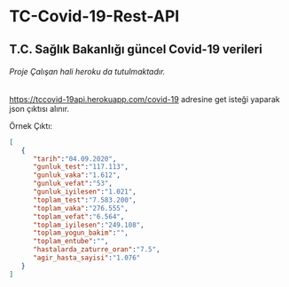 # TC-Covid-19-Rest-API
## T.C. Sağlık Bakanlığı güncel Covid-19 verileri

###### Proje Çalışan hali heroku da tutulmaktadır.

https://tccovid-19api.herokuapp.com/covid-19 adresine get isteği yaparak json çıktısı alınır.


Örnek Çıktı:

```json
[
   {
      "tarih":"04.09.2020",
      "gunluk_test":"117.113",
      "gunluk_vaka":"1.612",
      "gunluk_vefat":"53",
      "gunluk_iyilesen":"1.021",
      "toplam_test":"7.583.200",
      "toplam_vaka":"276.555",
      "toplam_vefat":"6.564",
      "toplam_iyilesen":"249.108",
      "toplam_yogun_bakim":"",
      "toplam_entube":"",
      "hastalarda_zaturre_oran":"7.5",
      "agir_hasta_sayisi":"1.076"
   }
]

```
